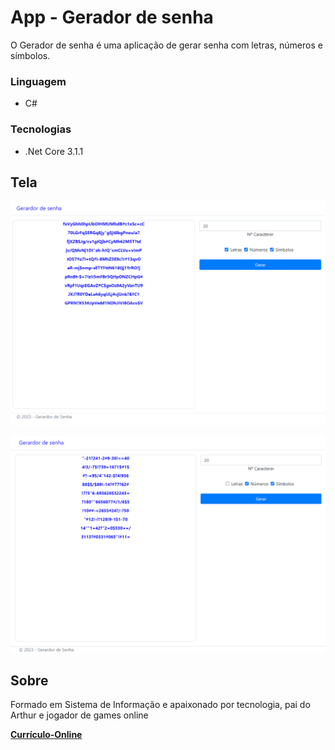 # App - Gerador de senha

O Gerador de senha é uma aplicação de gerar senha com letras, números e símbolos. 

### Linguagem
- C#

### Tecnologias
- .Net Core 3.1.1

## Tela

![Tela](https://github.com/Wesley-Silva/GeradorSenha/blob/master/GerarSenha/Imagens/Captura%20de%20tela%202023-03-30%20085522.png)

![Tela](https://github.com/Wesley-Silva/GeradorSenha/blob/master/GerarSenha/Imagens/Captura%20de%20tela%202023-03-30%20085712.png)

## Sobre

Formado em Sistema de Informação e apaixonado por tecnologia, pai do Arthur e jogador de games online

**[Currículo-Online](https://wesleysilva.netlify.app/?target=_blank)**
